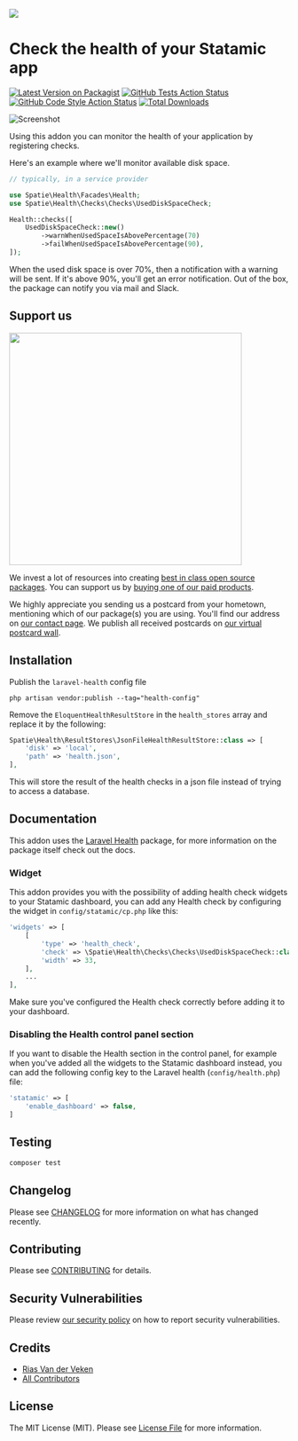 
[<img src="https://github-ads.s3.eu-central-1.amazonaws.com/support-ukraine.svg?t=1" />](https://supportukrainenow.org)

# Check the health of your Statamic app

[![Latest Version on Packagist](https://img.shields.io/packagist/v/spatie/statamic-health.svg?style=flat-square)](https://packagist.org/packages/spatie/statamic-health)
[![GitHub Tests Action Status](https://img.shields.io/github/workflow/status/spatie/statamic-health/run-tests?label=tests)](https://github.com/spatie/statamic-health/actions?query=workflow%3Arun-tests+branch%3Amain)
[![GitHub Code Style Action Status](https://img.shields.io/github/workflow/status/spatie/statamic-health/Check%20&%20fix%20styling?label=code%20style)](https://github.com/spatie/statamic-health/actions?query=workflow%3A"Check+%26+fix+styling"+branch%3Amain)
[![Total Downloads](https://img.shields.io/packagist/dt/spatie/statamic-health.svg?style=flat-square)](https://packagist.org/packages/spatie/statamic-health)

![Screenshot](https://github.com/spatie/statamic-health/raw/main/docs/screenshot.png)

Using this addon you can monitor the health of your application by registering checks.

Here's an example where we'll monitor available disk space.

```php
// typically, in a service provider

use Spatie\Health\Facades\Health;
use Spatie\Health\Checks\Checks\UsedDiskSpaceCheck;

Health::checks([
    UsedDiskSpaceCheck::new()
        ->warnWhenUsedSpaceIsAbovePercentage(70)
        ->failWhenUsedSpaceIsAbovePercentage(90),
]);
```

When the used disk space is over 70%, then a notification with a warning will be sent. If it's above 90%, you'll get an error notification. Out of the box, the package can notify you via mail and Slack.

## Support us

[<img src="https://github-ads.s3.eu-central-1.amazonaws.com/statamic-health.jpg?t=1" width="419px" />](https://spatie.be/github-ad-click/statamic-health)

We invest a lot of resources into creating [best in class open source packages](https://spatie.be/open-source). You can support us by [buying one of our paid products](https://spatie.be/open-source/support-us).

We highly appreciate you sending us a postcard from your hometown, mentioning which of our package(s) you are using. You'll find our address on [our contact page](https://spatie.be/about-us). We publish all received postcards on [our virtual postcard wall](https://spatie.be/open-source/postcards).

## Installation

Publish the `laravel-health` config file

```shell
php artisan vendor:publish --tag="health-config"
```

Remove the `EloquentHealthResultStore` in the `health_stores` array and replace it by the following:

```php
Spatie\Health\ResultStores\JsonFileHealthResultStore::class => [
    'disk' => 'local',
    'path' => 'health.json',
],
```

This will store the result of the health checks in a json file instead of trying to access a database.

## Documentation

This addon uses the [Laravel Health](https://spatie.be/docs/laravel-health) package, for more information on the package itself check out the docs.

### Widget

This addon provides you with the possibility of adding health check widgets to your Statamic dashboard, you can add any Health check by configuring the widget in `config/statamic/cp.php` like this:

```php
'widgets' => [
    [
        'type' => 'health_check',
        'check' => \Spatie\Health\Checks\Checks\UsedDiskSpaceCheck::class,
        'width' => 33,
    ],
    ...
],
```

Make sure you've configured the Health check correctly before adding it to your dashboard.

### Disabling the Health control panel section

If you want to disable the Health section in the control panel, for example when you've added all the widgets to the Statamic dashboard instead, you can add the following config key to the Laravel health (`config/health.php`) file:

```php
'statamic' => [
    'enable_dashboard' => false,
]
```

## Testing

```bash
composer test
```

## Changelog

Please see [CHANGELOG](CHANGELOG.md) for more information on what has changed recently.

## Contributing

Please see [CONTRIBUTING](https://github.com/spatie/.github/blob/main/CONTRIBUTING.md) for details.

## Security Vulnerabilities

Please review [our security policy](../../security/policy) on how to report security vulnerabilities.

## Credits

- [Rias Van der Veken](https://github.com/riasvdv)
- [All Contributors](../../contributors)

## License

The MIT License (MIT). Please see [License File](LICENSE.md) for more information.
